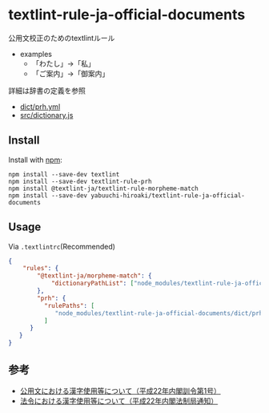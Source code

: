 # textlint-rule-ja-official-documents

公用文校正のためのtextlintルール

- examples
    - 「わたし」→「私」
    - 「ご案内」→「御案内」

詳細は辞書の定義を参照

- [dict/prh.yml](dict/prh.yml)
- [src/dictionary.js](src/dictionary.js)

## Install

Install with [npm](https://www.npmjs.com/):

    npm install --save-dev textlint
    npm install --save-dev textlint-rule-prh
    npm install @textlint-ja/textlint-rule-morpheme-match
    npm install --save-dev yabuuchi-hiroaki/textlint-rule-ja-official-documents

## Usage

Via `.textlintrc`(Recommended)

```json
{
    "rules": {
        "@textlint-ja/morpheme-match": {
            "dictionaryPathList": ["node_modules/textlint-rule-ja-official-documents/src/dictionary.js"]
        },
        "prh": {
          "rulePaths": [
             "node_modules/textlint-rule-ja-official-documents/dict/prh.yml"
          ]
      }
   }
}

```

## 参考
- [公用文における漢字使用等について（平成22年内閣訓令第1号）](http://www.bunka.go.jp/kokugo_nihongo/sisaku/joho/joho/kijun/sanko/koyobun/pdf/kunrei.pdf)
- [法令における漢字使用等について（平成22年内閣法制局通知）](https://www.clb.go.jp/info/other/houreiniokerukanji.pdf)


